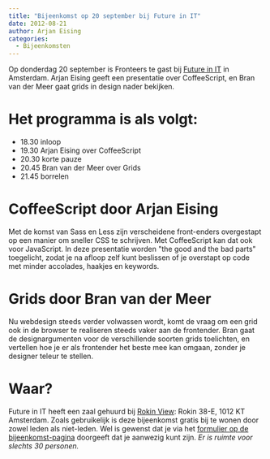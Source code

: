 ```yaml
---
title: "Bijeenkomst op 20 september bij Future in IT"
date: 2012-08-21
author: Arjan Eising
categories: 
  - Bijeenkomsten
---
```

Op donderdag 20 september is Fronteers te gast bij [Future in IT](http://futureinit.nl/) in Amsterdam. Arjan Eising geeft een presentatie over CoffeeScript, en Bran van der Meer gaat grids in design nader bekijken.

# Het programma is als volgt:

* 18.30 inloop
* 19.30 Arjan Eising over CoffeeScript
* 20.30 korte pauze
* 20.45 Bran van der Meer over Grids
* 21.45 borrelen

# CoffeeScript door Arjan Eising

Met de komst van Sass en Less zijn verscheidene front-enders overgestapt op een manier om sneller CSS te schrijven. Met CoffeeScript kan dat ook voor JavaScript. In deze presentatie worden "the good and the bad parts" toegelicht, zodat je na afloop zelf kunt beslissen of je overstapt op code met minder accolades, haakjes en keywords.

# Grids door Bran van der Meer

Nu webdesign steeds verder volwassen wordt, komt de vraag om een grid ook in de browser te realiseren steeds vaker aan de frontender. Bran gaat de designargumenten voor de verschillende soorten grids toelichten, en vertellen hoe je er als frontender het beste mee kan omgaan, zonder je designer teleur te stellen.

# Waar?

Future in IT heeft een zaal gehuurd bij [Rokin View](http://www.rokinview.nl/): Rokin 38-E, 1012 KT Amsterdam. Zoals gebruikelijk is deze bijeenkomst gratis bij te wonen door zowel leden als niet-leden. Wel is gewenst dat je via het [formulier op de bijeenkomst-pagina](/bijeenkomsten/2012/future-in-it) doorgeeft dat je aanwezig kunt zijn. *Er is ruimte voor slechts 30 personen.*
